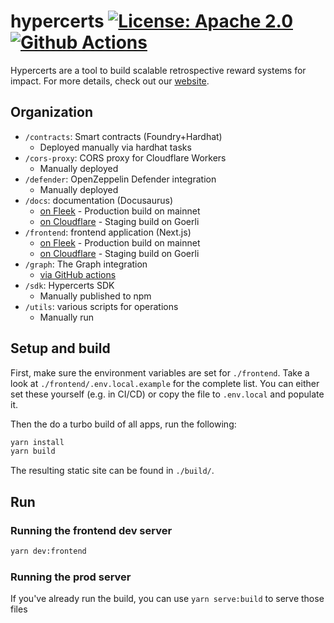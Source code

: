 # hypercerts [![License: Apache 2.0][license-badge]][license] [![Github Actions][gha-badge]][gha]

[license]: https://opensource.org/license/apache-2-0/
[license-badge]: https://img.shields.io/badge/License-Apache2.0-blue.svg
[gha]: https://github.com/Network-Goods/hypercerts/actions/workflows/ci-default.yml
[gha-badge]: https://github.com/Network-Goods/hypercerts/actions/workflows/ci-default.yml/badge.svg

Hypercerts are a tool to build scalable retrospective reward systems for impact.
For more details, check out our [website](https://hypercerts.org/).

## Organization

- `/contracts`: Smart contracts (Foundry+Hardhat)
  - Deployed manually via hardhat tasks
- `/cors-proxy`: CORS proxy for Cloudflare Workers
  - Manually deployed
- `/defender`: OpenZeppelin Defender integration
  - Manually deployed
- `/docs`: documentation (Docusaurus)
  - [on Fleek](https://hypercerts.on.fleek.co/docs/) - Production build on mainnet
  - [on Cloudflare](https://testnet.hypercerts.org/docs) - Staging build on Goerli
- `/frontend`: frontend application (Next.js)
  - [on Fleek](https://hypercerts.on.fleek.co/) - Production build on mainnet
  - [on Cloudflare](https://testnet.hypercerts.org) - Staging build on Goerli
- `/graph`: The Graph integration
  - [via GitHub actions](https://github.com/hypercerts-org/hypercerts/actions/workflows/deploy-graph.yml)
- `/sdk`: Hypercerts SDK
  - Manually published to npm
- `/utils`: various scripts for operations
  - Manually run 

## Setup and build

First, make sure the environment variables are set for `./frontend`.
Take a look at `./frontend/.env.local.example` for the complete list.
You can either set these yourself (e.g. in CI/CD) or copy the file to `.env.local` and populate it.

Then the do a turbo build of all apps, run the following:

```bash
yarn install
yarn build
```

The resulting static site can be found in `./build/`.

## Run

### Running the frontend dev server

```bash
yarn dev:frontend
```

### Running the prod server

If you've already run the build, you can use `yarn serve:build` to serve those files
